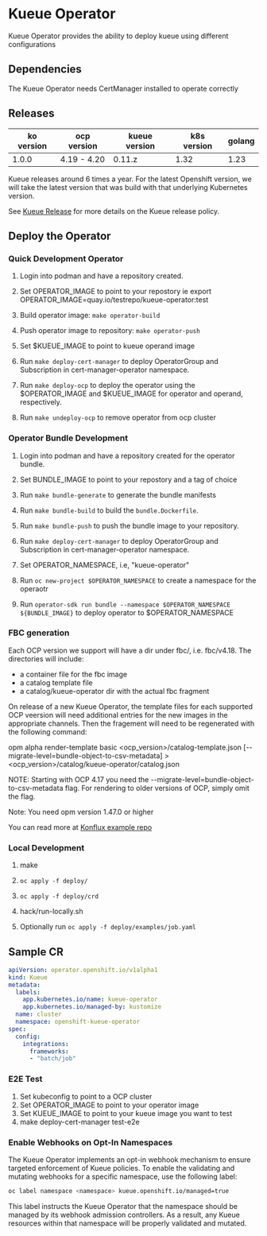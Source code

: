 # Kueue Operator

Kueue Operator provides the ability to deploy kueue using different configurations

## Dependencies

The Kueue Operator needs CertManager installed to operate correctly

## Releases

| ko version   | ocp version         |kueue version  | k8s version | golang |
| ------------ | ------------------- |---------------| ----------- | ------ |
| 1.0.0        | 4.19 - 4.20         |0.11.z         | 1.32        | 1.23   |

Kueue releases around 6 times a year.
For the latest Openshift version, we will take the latest version that was build with that underlying
Kubernetes version.

See [Kueue Release](https://github.com/kubernetes-sigs/kueue/blob/main/RELEASE.md) for more details
on the Kueue release policy.

## Deploy the Operator

### Quick Development Operator

1. Login into podman and have a repository created.

1. Set OPERATOR_IMAGE to point to your repostory ie export OPERATOR_IMAGE=quay.io/testrepo/kueue-operator:test

1. Build operator image: `make operator-build`

1. Push operator image to repository: `make operator-push`

1. Set $KUEUE_IMAGE to point to kueue operand image

1. Run `make deploy-cert-manager` to deploy OperatorGroup and Subscription in cert-manager-operator namespace.

1. Run `make deploy-ocp` to deploy the operator using the $OPERATOR_IMAGE and $KUEUE_IMAGE for operator and operand, respectively.

1. Run `make undeploy-ocp` to remove operator from ocp cluster

### Operator Bundle Development

1. Login into podman and have a repository created for the operator bundle.

1. Set BUNDLE_IMAGE to point to your repostory and a tag of choice

1. Run `make bundle-generate` to generate the bundle manifests

1. Run `make bundle-build` to build the `bundle.Dockerfile`.

1. Run `make bundle-push` to push the bundle image to your repository.

1. Run `make deploy-cert-manager` to deploy OperatorGroup and Subscription in cert-manager-operator namespace.

1. Set OPERATOR_NAMESPACE, i.e, "kueue-operator"

1. Run `oc new-project $OPERATOR_NAMESPACE` to create a namespace for the operaotr 

1. Run `operator-sdk run bundle --namespace $OPERATOR_NAMESPACE ${BUNDLE_IMAGE}`
to deploy operator to $OPERATOR_NAMESPACE

### FBC generation

Each OCP version we support will have a dir under fbc/, i.e. fbc/v4.18.  The directories will include:
- a container file for the fbc image
- a catalog template file
- a catalog/kueue-operator dir with the actual fbc fragment

On release of a new Kueue Operator, the template files for each supported OCP veersion will need additional entries for the new images in the appropriate channels.  Then the fragement will need to be regenerated with the following command:

opm alpha render-template basic <ocp_version>/catalog-template.json [--migrate-level=bundle-object-to-csv-metadata] > <ocp_version>/catalog/kueue-operator/catalog.json

NOTE: Starting with OCP 4.17 you need the --migrate-level=bundle-object-to-csv-metadata flag. For rendering to older versions of OCP, simply omit the flag.

Note: You need opm version 1.47.0 or higher

You can read more at [Konflux example repo](https://github.com/konflux-ci/olm-operator-konflux-sample/blob/main/docs/konflux-onboarding.md#building-a-file-based-catalog)

### Local Development

1. make

1. `oc apply -f deploy/`

1. `oc apply -f deploy/crd`

1. hack/run-locally.sh

1. Optionally run `oc apply -f deploy/examples/job.yaml`

## Sample CR

```yaml
apiVersion: operator.openshift.io/v1alpha1
kind: Kueue
metadata:
  labels:
    app.kubernetes.io/name: kueue-operator
    app.kubernetes.io/managed-by: kustomize
  name: cluster
  namespace: openshift-kueue-operator
spec:
  config:
    integrations:
      frameworks:
      - "batch/job" 
```

### E2E Test

1. Set kubeconfig to point to a OCP cluster
1. Set OPERATOR_IMAGE to point to your operator image
1. Set KUEUE_IMAGE to point to your kueue image you want to test
1. make deploy-cert-manager test-e2e


### Enable Webhooks on Opt-In Namespaces

The Kueue Operator implements an opt-in webhook mechanism to ensure targeted enforcement of Kueue policies. To enable the validating and mutating webhooks for a specific namespace, use the following label:

```sh
oc label namespace <namespace> kueue.openshift.io/managed=true
```

This label instructs the Kueue Operator that the namespace should be managed by its webhook admission controllers. As a result, any Kueue resources within that namespace will be properly validated and mutated.
